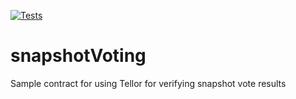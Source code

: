 [![Tests](https://github.com/tellor-io/snapshotVoting/actions/workflows/tests.yml/badge.svg)](https://github.com/tellor-io/snapshotVoting/actions/workflows/tests.ymli)

# snapshotVoting

Sample contract for using Tellor for verifying snapshot vote results
